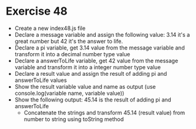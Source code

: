 # Exercise 48

* Create a new index48.js file
* Declare a message variable and assign the following value: 3.14 it's a great number but 42 it's the answer to life.
* Declare a pi variable, get 3.14 value from the message variable and transform it into a decimal number type value
* Declare a answerToLife variable, get 42 value from the message variable and transform it into a integer number type value
* Declare a result value and assign the result of adding pi and answerToLife values
* Show the result variable value and name as output (use console.log(variable name, variable value))
* Show the following output: 45.14 is the result of adding pi and answerToLife
  * Concatenate the strings and transform 45.14 (result value) from number to string using toString method